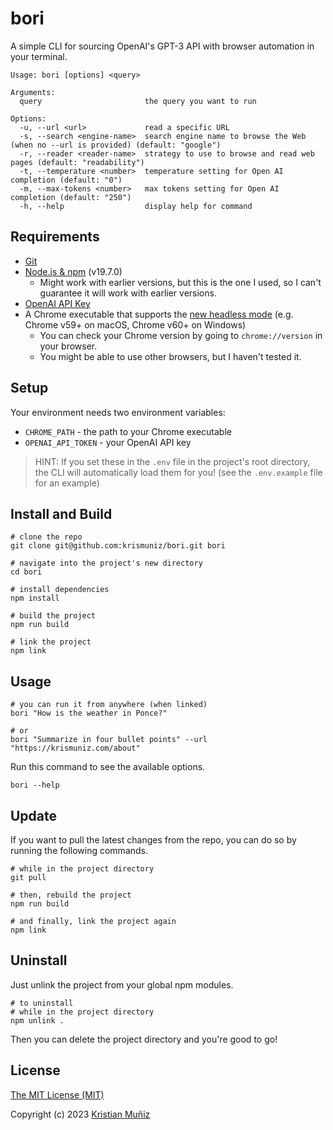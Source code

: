 # bori

A simple CLI for sourcing OpenAI's GPT-3 API with browser automation in your terminal.

```shell
Usage: bori [options] <query>

Arguments:
  query                       the query you want to run

Options:
  -u, --url <url>             read a specific URL
  -s, --search <engine-name>  search engine name to browse the Web (when no --url is provided) (default: "google")
  -r, --reader <reader-name>  strategy to use to browse and read web pages (default: "readability")
  -t, --temperature <number>  temperature setting for Open AI completion (default: "0")
  -m, --max-tokens <number>   max tokens setting for Open AI completion (default: "250")
  -h, --help                  display help for command
```

## Requirements

- [Git](https://git-scm.com/downloads)
- [Node.js & npm](https://nodejs.org/en/) (v19.7.0)
  - Might work with earlier versions, but this is the one I used, so I can't guarantee it will work with earlier versions.
- [OpenAI API Key](https://platform.openai.com/docs/api-reference/authentication)
- A Chrome executable that supports the [new headless mode](https://developer.chrome.com/blog/headless-chrome/) (e.g. Chrome v59+ on macOS, Chrome v60+ on Windows)
  - You can check your Chrome version by going to `chrome://version` in your browser.
  - You might be able to use other browsers, but I haven't tested it.

## Setup

Your environment needs two environment variables:

- `CHROME_PATH` - the path to your Chrome executable
- `OPENAI_API_TOKEN` - your OpenAI API key

> HINT: If you set these in the `.env` file in the project's root directory, the CLI will automatically load them for you! (see the `.env.example` file for an example)

## Install and Build

```shell
# clone the repo
git clone git@github.com:krismuniz/bori.git bori

# navigate into the project's new directory
cd bori

# install dependencies
npm install

# build the project
npm run build

# link the project
npm link
```

## Usage

```shell
# you can run it from anywhere (when linked)
bori "How is the weather in Ponce?"

# or
bori "Summarize in four bullet points" --url "https://krismuniz.com/about"
```

Run this command to see the available options.

```shell
bori --help
```

## Update

If you want to pull the latest changes from the repo, you can do so by running the following commands.

```shell
# while in the project directory
git pull

# then, rebuild the project
npm run build

# and finally, link the project again
npm link
```

## Uninstall

Just unlink the project from your global npm modules.

```shell
# to uninstall
# while in the project directory
npm unlink .
```

Then you can delete the project directory and you're good to go!

## License

[The MIT License (MIT)](https://github.com/krismuniz/bori/blob/main/LICENSE.md)

Copyright (c) 2023 [Kristian Muñiz](https://www.krismuniz.com)
